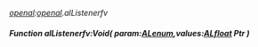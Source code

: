 _[openal](../../modules/openal/openal-module.md):[openal](../../modules/openal/openal-module.md).alListenerfv_
##### Function alListenerfv:Void( param:[ALenum](../../modules/openal/openal-alenum.md),values:[ALfloat](../../modules/openal/openal-alfloat.md) Ptr )
